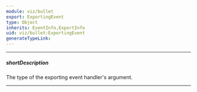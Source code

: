 ```yaml
---
module: viz/bullet
export: ExportingEvent
type: Object
inherits: EventInfo,ExportInfo
uid: viz/bullet:ExportingEvent
generateTypeLink: 
---
```

---
##### shortDescription
The type of the exporting event handler's argument.

---
<!-- Description goes here -->